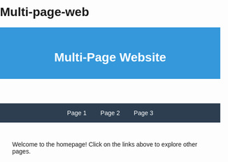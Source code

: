 # Multi-page-web
<!DOCTYPE html>
<html lang="en">
<head>
    <meta charset="UTF-8">
    <meta http-equiv="X-UA-Compatible" content="IE=edge">
    <meta name="viewport" content="width=device-width, initial-scale=1.0">
    <title>Multi-Page Website</title>
    <style>
        body {
            margin: 0;
            padding: 0;
            font-family: Arial, sans-serif;
        }
        header {
            background-color: #3498db;
            color: #fff;
            padding: 1em;
            text-align: center;
        }
        nav {
            background-color: #2c3e50;
            padding: 1em;
            text-align: center;
        }
        nav a {
            color: #fff;
            text-decoration: none;
            padding: 0 1em;
        }
        main {
            padding: 2em;
        }
    </style>
</head>
<body>
    <header>
        <h1>Multi-Page Website</h1>
    </header>
    <nav>
        <a href="page1.html">Page 1</a>
        <a href="page2.html">Page 2</a>
        <a href="page3.html">Page 3</a>
    </nav>
    <main>
        <p>Welcome to the homepage! Click on the links above to explore other pages.</p>
    </main>
</body>
</html>
